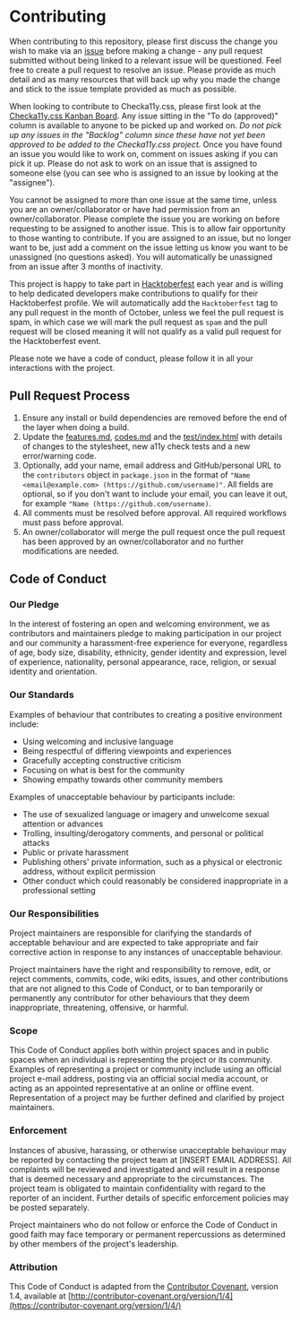 # Contributing

When contributing to this repository, please first discuss the change you wish to make via an [issue](https://github.com/jackdomleo7/Checka11y.css/issues) before making a change - any pull request submitted without being linked to a relevant issue will be questioned. Feel free to create a pull request to resolve an issue. Please provide as much detail and as many resources that will back up why you made the change and stick to the issue template provided as much as possible.

When looking to contribute to Checka11y.css, please first look at the [Checka11y.css Kanban Board](https://github.com/jackdomleo7/Checka11y.css/projects/3). Any issue sitting in the "To do (approved)" column is available to anyone to be picked up and worked on. _Do not pick up any issues in the "Backlog" column since these have not yet been approved to be added to the Checka11y.css project._ Once you have found an issue you would like to work on, comment on issues asking if you can pick it up. Please do not ask to work on an issue that is assigned to someone else (you can see who is assigned to an issue by looking at the "assignee").

You cannot be assigned to more than one issue at the same time, unless you are an owner/collaborator or have had permission from an owner/collaborator. Please complete the issue you are working on before requesting to be assigned to another issue. This is to allow fair opportunity to those wanting to contribute. If you are assigned to an issue, but no longer want to be, just add a comment on the issue letting us know you want to be unassigned (no questions asked). You will automatically be unassigned from an issue after 3 months of inactivity.

This project is happy to take part in [Hacktoberfest](https://hacktoberfest.digitalocean.com) each year and is willing to help dedicated developers make contributions to qualify for their Hacktoberfest profile. We will automatically add the `Hacktoberfest` tag to any pull request in the month of October, unless we feel the pull request is spam, in which case we will mark the pull request as `spam` and the pull request will be closed meaning it will not qualify as a valid pull request for the Hacktoberfest event.

Please note we have a code of conduct, please follow it in all your interactions with the project.

## Pull Request Process

1. Ensure any install or build dependencies are removed before the end of the layer when doing a build.
2. Update the [features.md](./features.md), [codes.md](./codes.md) and the [test/index.html](./test/index.html) with details of changes to the stylesheet, new a11y check tests and a new error/warning code.
3. Optionally, add your name, email address and GitHub/personal URL to the `contributors` object in `package.json` in the format of `"Name <email@example.com> (https://github.com/username)"`. All fields are optional, so if you don't want to include your email, you can leave it out, for example `"Name (https://github.com/username)`.
4. All comments must be resolved before approval. All required workflows must pass before approval.
5. An owner/collaborator will merge the pull request once the pull request has been approved by an owner/collaborator and no further modifications are needed.

## Code of Conduct

### Our Pledge

In the interest of fostering an open and welcoming environment, we as contributors and maintainers pledge to making participation in our project and our community a harassment-free experience for everyone, regardless of age, body size, disability, ethnicity, gender identity and expression, level of experience, nationality, personal appearance, race, religion, or sexual identity and orientation.

### Our Standards

Examples of behaviour that contributes to creating a positive environment include:

* Using welcoming and inclusive language
* Being respectful of differing viewpoints and experiences
* Gracefully accepting constructive criticism
* Focusing on what is best for the community
* Showing empathy towards other community members

Examples of unacceptable behaviour by participants include:

* The use of sexualized language or imagery and unwelcome sexual attention or advances
* Trolling, insulting/derogatory comments, and personal or political attacks
* Public or private harassment
* Publishing others' private information, such as a physical or electronic address, without explicit permission
* Other conduct which could reasonably be considered inappropriate in a professional setting

### Our Responsibilities

Project maintainers are responsible for clarifying the standards of acceptable behaviour and are expected to take appropriate and fair corrective action in response to any instances of unacceptable behaviour.

Project maintainers have the right and responsibility to remove, edit, or reject comments, commits, code, wiki edits, issues, and other contributions that are not aligned to this Code of Conduct, or to ban temporarily or permanently any contributor for other behaviours that they deem inappropriate, threatening, offensive, or harmful.

### Scope

This Code of Conduct applies both within project spaces and in public spaces when an individual is representing the project or its community. Examples of representing a project or community include using an official project e-mail address, posting via an official social media account, or acting as an appointed representative at an online or offline event. Representation of a project may be further defined and clarified by project maintainers.

### Enforcement

Instances of abusive, harassing, or otherwise unacceptable behaviour may be reported by contacting the project team at [INSERT EMAIL ADDRESS]. All complaints will be reviewed and investigated and will result in a response that is deemed necessary and appropriate to the circumstances. The project team is obligated to maintain confidentiality with regard to the reporter of an incident. Further details of specific enforcement policies may be posted separately.

Project maintainers who do not follow or enforce the Code of Conduct in good faith may face temporary or permanent repercussions as determined by other members of the project's leadership.

### Attribution

This Code of Conduct is adapted from the [Contributor Covenant](https://contributor-covenant.org), version 1.4, available at [http://contributor-covenant.org/version/1/4](https://contributor-covenant.org/version/1/4/)
